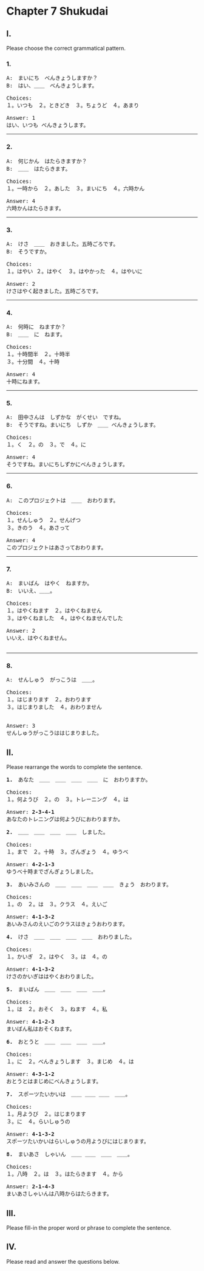 # Chapter 7 Shukudai

## I.

Please choose the correct grammatical pattern.

### 1.

<pre>
A:　まいにち　べんきょうしますか？
B:　はい、＿＿　べんきょうします。

Choices:
１。いつも　２。ときどき　３。ちょうど　４。あまり

Answer: 1
はい、いつも べんきょうします。
</pre>

---

### 2.

<pre>
A:　何じかん　はたらきますか？
B:　＿＿　はたらきます。

Choices:
１。一時から　２。あした　３。まいにち　４。六時かん

Answer: 4
六時かんはたらきます。
</pre>

---

### 3.

<pre>
A:　けさ　＿＿　おきました。五時ごろです。
B:　そうですか。

Choices:
１。はやい ２。はやく　３。はやかった　４。はやいに

Answer: 2
けさはやく起きました。五時ごろです。
</pre>

---

### 4.

<pre>
A:　何時に　ねますか？
B:　＿＿　に　ねます。

Choices:
１。十時間半　２。十時半
３。十分間　４。十時

Answer: 4
十時にねます。
</pre>

---

### 5.

<pre>
A:　田中さんは　しずかな　がくせい　ですね。
B:　そうですね。まいにち　しずか　＿＿ べんきょうします。

Choices:
１。く　２。の　３。で　４。に

Answer: 4
そうですね。まいにちしずかにべんきょうします。
</pre>

---

### 6.

<pre>
A:　このプロジェクトは　＿＿　おわります。

Choices:
１。せんしゅう　２。せんげつ
３。きのう　４。あさって

Answer: 4
このプロジェクトはあさっておわります。
</pre>

---

### 7.

<pre>
A:　まいばん　はやく　ねますか。
B:　いいえ、＿＿。

Choices:
１。はやくねます　２。はやくねません
３。はやくねました　４。はやくねませんでした

Answer: 2
いいえ、はやくねません。

</pre>

---

### 8.

<pre>
A:　せんしゅう　がっこうは　＿＿。

Choices:
１。はじまります　２。おわります
３。はじまりました　４。おわりません


Answer: 3
せんしゅうがっこうははじまりました。
</pre>

## II.

Please rearrange the words to complete the sentence.

<pre>
<b>1.</b>　あなた　＿＿　＿＿　＿＿　＿＿　に　おわりますか。

Choices:
１。何ようび　２。の　３。トレーニング　４。は

Answer: <b>2-3-4-1</b>
あなたのトレニングは何ようびにおわりますか。
</pre>

<pre>
<b>2.</b>　＿＿　＿＿　＿＿　＿＿　しました。

Choices:
１。まで　２。十時　３。ざんぎょう　４。ゆうべ

Answer: <b>4-2-1-3</b>
ゆうべ十時までざんぎょうしました。
</pre>

<pre>
<b>3.</b>　あいみさんの　＿＿　＿＿　＿＿　＿＿　きょう　おわります。

Choices:
１。の　２。は　３。クラス　４。えいご

Answer: <b>4-1-3-2</b>
あいみさんのえいごのクラスはきょうおわります。
</pre>

<pre>
<b>4.</b>　けさ　＿＿　＿＿　＿＿　＿＿　おわりました。

Choices:
１。かいぎ　２。はやく　３。は　４。の

Answer: <b>4-1-3-2</b>
けさのかいぎははやくおわりました。
</pre>

<pre>
<b>5.</b>　まいばん　＿＿　＿＿　＿＿　＿＿。

Choices:
１。は　２。おそく　３。ねます　４。私

Answer: <b>4-1-2-3</b>
まいばん私はおそくねます。
</pre>

<pre>
<b>6.</b>　おとうと　＿＿　＿＿　＿＿　＿＿。

Choices:
１。に　２。べんきょうします　３。まじめ　４。は

Answer: <b>4-3-1-2</b>
おとうとはまじめにべんきょうします。
</pre>

<pre>
<b>7.</b>　スポーツたいかいは　＿＿ ＿＿ ＿＿　＿＿。

Choices:
１。月ようび　２。はじまります
３。に　４。らいしゅうの

Answer: <b>4-1-3-2</b>
スポーツたいかいはらいしゅうの月ようびにはじまります。
</pre>

<pre>
<b>8.</b>　まいあさ　しゃいん　＿＿ ＿＿　＿＿　＿＿。

Choices:
１。八時　２。は　３。はたらきます　４。から

Answer: <b>2-1-4-3</b>
まいあさしゃいんは八時からはたらきます。
</pre>

## III.

Please fill-in the proper word or phrase to complete the sentence.

## IV.

Please read and answer the questions below.

